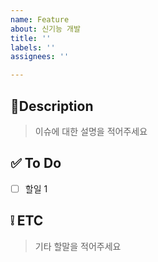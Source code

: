 ```yaml
---
name: Feature
about: 신기능 개발
title: ''
labels: ''
assignees: ''

---
```


## 📄Description
> 이슈에 대한 설명을 적어주세요

## ✅ To Do
- [ ] 할일 1

## ❕ ETC
> 기타 할말을 적어주세요
